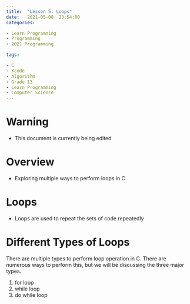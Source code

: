 ```yaml
---
title:  "Lesson 5. Loops"
date:   2021-05-08  23:54:00
categories:

- Learn Programming
- Programming
- 2021 Programming

tags:

- C
- Xcode
- Algorithm
- Grade 13
- Learn Programming
- Computer Science
---
```

# Warning

* This document is currently being edited

# Overview

* Exploring multiple ways to perform loops in C

# Loops

* Loops are used to repeat the sets of code repeatedly

# Different Types of Loops

There are multiple types to perform loop operation in C. There are numerous ways to perform this, but we will be discussing the three major types.

1. for loop
2. while loop
3. do while loop